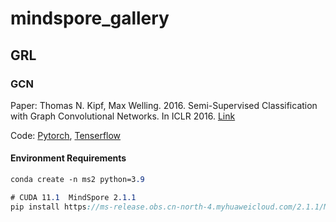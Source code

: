 # mindspore_gallery

## GRL
### GCN

Paper: Thomas N. Kipf, Max Welling. 2016. Semi-Supervised Classification with Graph Convolutional Networks. In ICLR 2016. [Link](https://arxiv.org/abs/1609.02907)

Code: [Pytorch](https://github.com/tkipf/pygcn), [Tenserflow](https://github.com/tkipf/gcn)

#### Environment Requirements

```scss
conda create -n ms2 python=3.9

# CUDA 11.1  MindSpore 2.1.1
pip install https://ms-release.obs.cn-north-4.myhuaweicloud.com/2.1.1/MindSpore/unified/x86_64/mindspore-2.1.1-cp39-cp39-linux_x86_64.whl --trusted-host ms-release.obs.cn-north-4.myhuaweicloud.com -i https://pypi.tuna.tsinghua.edu.cn/simple

```

